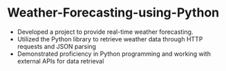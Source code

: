 # Weather-Forecasting-using-Python
- Developed a project to provide real-time weather forecasting.
- Utilized the Python library to retrieve weather data through HTTP requests and JSON parsing
- Demonstrated proficiency in Python programming and working with external APIs for data retrieval
